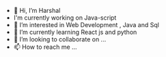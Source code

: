 - 👋 Hi, I’m Harshal 
- I'm currently working on Java-script
- 👀 I’m interested in Web Development , Java and Sql
- 🌱 I’m currently learning React js and python
- 💞️ I’m looking to collaborate on ...
- 📫 How to reach me ...

<!---
new-programmer-tech/new-programmer-tech is a ✨ special ✨ repository because its `README.md` (this file) appears on your GitHub profile.
You can click the Preview link to take a look at your changes.
--->
